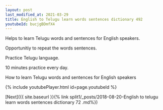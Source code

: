 ```yaml
---
layout: post
last_modified_at: 2021-03-29
title: English to Telugu learn words sentences dictionary 492 
youtubeId: bucjgBDmfX4
---
```

 
 
Helps to learn Telugu words and sentences for English speakers.

Opportunitiy to repeat the words sentences. 

Practice Telugu language. 
 
10 minutes practice every day. 
 
How to learn Telugu words and sentences for English speakers 
 
{% include youtubePlayer.html id=page.youtubeId %}
 
 
[Next]({{ site.baseurl }}{% link  split1/_posts/2018-08-20-English to telugu learn words sentences dictionary 72 .md%})
 
